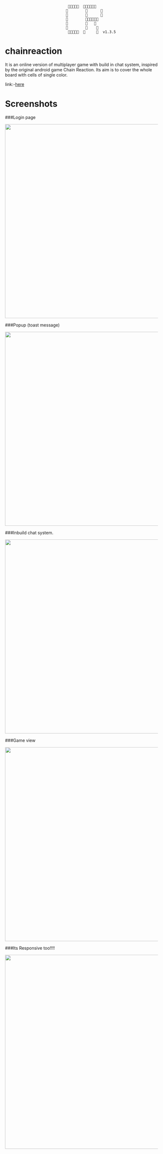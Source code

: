 
                                     
                                               
                                              
                                          
                                              
                                              
                                          v1.3.5
                                                

# chainreaction
It is an online version of multiplayer game with build in chat system, inspired by the original android game Chain Reaction. Its aim is to cover the whole board with cells of single color.

link:-<a href="https://onlinechainreaction.herokuapp.com" target="_Blank">here</a>

# Screenshots

###Login page
<center><img src="https://raw.githubusercontent.com/thomas154/chainreaction/master/scrot/home.png" width="640"/></center>

###Popup (toast message)
<center><img src="https://raw.githubusercontent.com/thomas154/chainreaction/master/scrot/initial.png" width="640"/></center>

###Inbuild chat system.
<center><img src="https://raw.githubusercontent.com/thomas154/chainreaction/master/scrot/messenger.png" width="640"/></center>

###Game view
<center><img src="https://raw.githubusercontent.com/thomas154/chainreaction/master/scrot/game.png" width="640"/></center>

###Its Responsive too!!!!
<center><img src="https://raw.githubusercontent.com/thomas154/chainreaction/master/scrot/mobgame.png" width="640"/></center>


